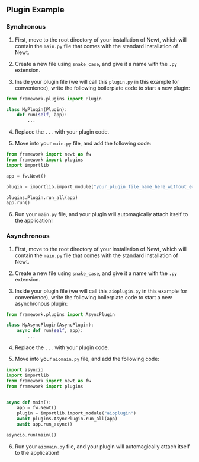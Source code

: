 ## Plugin Example

### Synchronous

1. First, move to the root directory of your installation of Newt, which will contain the `main.py` file that comes with the standard installation of Newt.

2. Create a new file using `snake_case`, and give it a name with the `.py` extension.

3. Inside your plugin file (we will call this `plugin.py` in this example for convenience), write the following boilerplate code to start a new plugin:

```py
from framework.plugins import Plugin

class MyPlugin(Plugin):
    def run(self, app):
        ...
```

4. Replace the `...` with your plugin code.

5. Move into your `main.py` file, and add the following code:

```py
from framework import newt as fw
from framework import plugins
import importlib

app = fw.Newt()

plugin = importlib.import_module("your_plugin_file_name_here_without_extension")

plugins.Plugin.run_all(app)
app.run()
```

6. Run your `main.py` file, and your plugin will automagically attach itself to the application!

### Asynchronous

1. First, move to the root directory of your installation of Newt, which will contain the `main.py` file that comes with the standard installation of Newt.

2. Create a new file using `snake_case`, and give it a name with the `.py` extension.

3. Inside your plugin file (we will call this `aioplugin.py` in this example for convenience), write the following boilerplate code to start a new asynchronous plugin:

```py
from framework.plugins import AsyncPlugin

class MyAsyncPlugin(AsyncPlugin):
    async def run(self, app):
        ...
```

4. Replace the `...` with your plugin code.

5. Move into your `aiomain.py` file, and add the following code:

```py
import asyncio
import importlib
from framework import newt as fw
from framework import plugins


async def main():
    app = fw.Newt()
    plugin = importlib.import_module("aioplugin")
    await plugins.AsyncPlugin.run_all(app)
    await app.run_async()

asyncio.run(main())
```

6. Run your `aiomain.py` file, and your plugin will automagically attach itself to the application!
